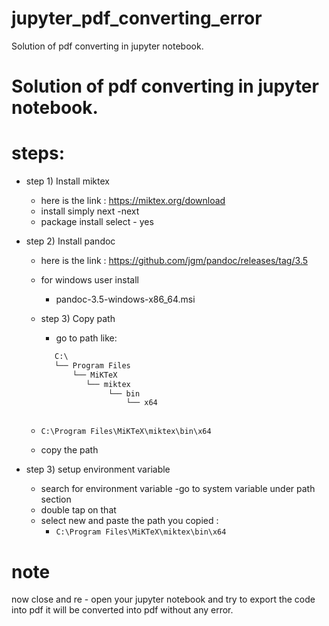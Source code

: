 # jupyter_pdf_converting_error
Solution of pdf converting in jupyter notebook.

# Solution of pdf converting in jupyter notebook.


# steps:
- step 1) Install miktex 
    - here is the link : https://miktex.org/download
    - install simply next -next 
    - package install select - yes

- step 2) Install pandoc
    - here is the link : https://github.com/jgm/pandoc/releases/tag/3.5
    - for windows user install
        -  pandoc-3.5-windows-x86_64.msi

    - step 3) Copy path
        - go to path like:
         ```cmd
            C:\
            └── Program Files
                └── MiKTeX
                   └── miktex
                        └── bin
                            └── x64

    
    
    - `C:\Program Files\MiKTeX\miktex\bin\x64`
    - copy the path

- step 3) setup environment variable

    - search for environment variable
    -go to system variable under path section 
    - double tap on that
    - select new and paste the path you copied :
        - `C:\Program Files\MiKTeX\miktex\bin\x64`

# note
now close and re - open your jupyter notebook and try to export the code into pdf it will be converted into pdf without any error.
